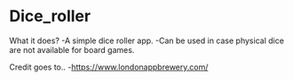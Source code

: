 # Dice_roller

What it does?
-A simple dice roller app.
-Can be used in case physical dice are not available for board games.

Credit goes to..
-https://www.londonappbrewery.com/

